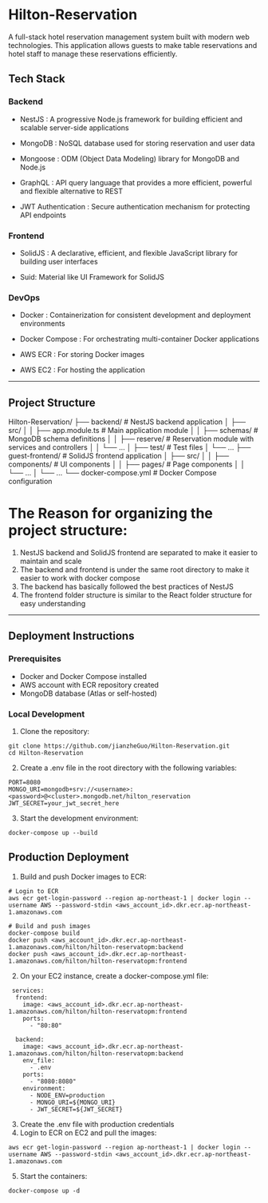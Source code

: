# Hilton-Reservation

A full-stack hotel reservation management system built with modern web technologies. This application allows guests to make table reservations and hotel staff to manage these reservations efficiently.

## Tech Stack

### Backend

- NestJS : A progressive Node.js framework for building efficient and scalable server-side applications

- MongoDB : NoSQL database used for storing reservation and user data

- Mongoose : ODM (Object Data Modeling) library for MongoDB and Node.js

- GraphQL : API query language that provides a more efficient, powerful and flexible alternative to REST

- JWT Authentication : Secure authentication mechanism for protecting API endpoints

### Frontend

- SolidJS : A declarative, efficient, and flexible JavaScript library for building user interfaces

- Suid: Material like UI Framework for SolidJS

### DevOps

- Docker : Containerization for consistent development and deployment environments

- Docker Compose : For orchestrating multi-container Docker applications

- AWS ECR : For storing Docker images

- AWS EC2 : For hosting the application
                                                                  


---------------------------------------------------------------------------------------------


## Project Structure

Hilton-Reservation/
├── backend/                 # NestJS backend application
│   ├── src/
│   │   ├── app.module.ts    # Main application module
│   │   ├── schemas/         # MongoDB schema definitions
│   │   ├── reserve/         # Reservation module with services and controllers
│   │   └── ...
│   ├── test/                # Test files
│   └── ...
├── guest-frontend/          # SolidJS frontend application
│   ├── src/
│   │   ├── components/      # UI components
│   │   ├── pages/           # Page components
│   │   └── ...
│   └── ...
└── docker-compose.yml       # Docker Compose configuration


# The Reason for organizing the project structure:
1. NestJS backend and SolidJS frontend are separated to make it easier to maintain and scale
2. The backend and frontend is under the same root directory to make it easier to work with docker compose
3. The backend has basically followed the best practices of NestJS
4. The frontend folder structure is similar to the React folder structure for easy understanding

---------------------------------------------------------------------------------------------------------------

## Deployment Instructions
### Prerequisites
- Docker and Docker Compose installed
- AWS account with ECR repository created
- MongoDB database (Atlas or self-hosted)

### Local Development
1. Clone the repository:
```
git clone https://github.com/jianzheGuo/Hilton-Reservation.git
cd Hilton-Reservation
```
2. Create a .env file in the root directory with the following variables:
```
PORT=8080
MONGO_URI=mongodb+srv://<username>:<password>@<cluster>.mongodb.net/hilton_reservation
JWT_SECRET=your_jwt_secret_here
```
3. Start the development environment:
```
docker-compose up --build
```


## Production Deployment
1. Build and push Docker images to ECR:
```
# Login to ECR
aws ecr get-login-password --region ap-northeast-1 | docker login --username AWS --password-stdin <aws_account_id>.dkr.ecr.ap-northeast-1.amazonaws.com

# Build and push images
docker-compose build
docker push <aws_account_id>.dkr.ecr.ap-northeast-1.amazonaws.com/hilton/hilton-reservatopm:backend
docker push <aws_account_id>.dkr.ecr.ap-northeast-1.amazonaws.com/hilton/hilton-reservatopm:frontend
```
2. On your EC2 instance, create a docker-compose.yml file:
```
 services:
  frontend:
    image: <aws_account_id>.dkr.ecr.ap-northeast-1.amazonaws.com/hilton/hilton-reservatopm:frontend
    ports:
      - "80:80"

  backend:
    image: <aws_account_id>.dkr.ecr.ap-northeast-1.amazonaws.com/hilton/hilton-reservatopm:backend
    env_file:
      - .env
    ports:
      - "8080:8080"
    environment:
      - NODE_ENV=production
      - MONGO_URI=${MONGO_URI}
      - JWT_SECRET=${JWT_SECRET}
```
3. Create the .env file with production credentials
4. Login to ECR on EC2 and pull the images:
```
aws ecr get-login-password --region ap-northeast-1 | docker login --username AWS --password-stdin <aws_account_id>.dkr.ecr.ap-northeast-1.amazonaws.com
```
5. Start the containers:
```
docker-compose up -d
```
